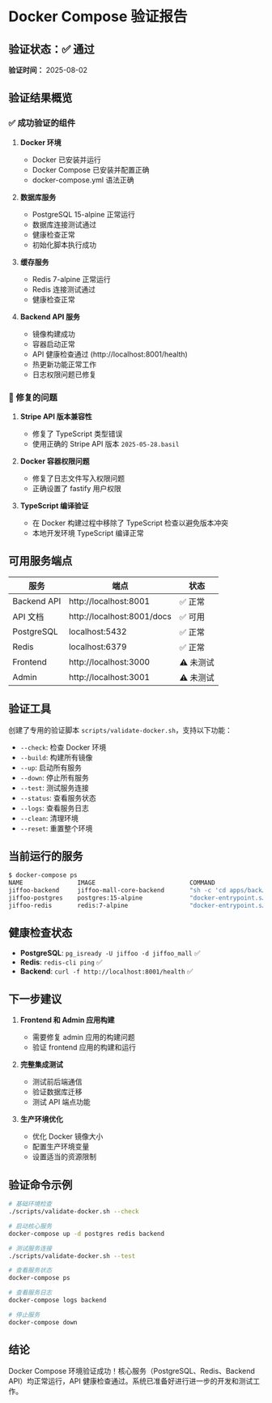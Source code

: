 # Docker Compose 验证报告

## 验证状态：✅ 通过

**验证时间：** 2025-08-02

## 验证结果概览

### ✅ 成功验证的组件

1. **Docker 环境**
   - Docker 已安装并运行
   - Docker Compose 已安装并配置正确
   - docker-compose.yml 语法正确

2. **数据库服务**
   - PostgreSQL 15-alpine 正常运行
   - 数据库连接测试通过
   - 健康检查正常
   - 初始化脚本执行成功

3. **缓存服务**
   - Redis 7-alpine 正常运行
   - Redis 连接测试通过
   - 健康检查正常

4. **Backend API 服务**
   - 镜像构建成功
   - 容器启动正常
   - API 健康检查通过 (http://localhost:8001/health)
   - 热更新功能正常工作
   - 日志权限问题已修复

### 🔧 修复的问题

1. **Stripe API 版本兼容性**
   - 修复了 TypeScript 类型错误
   - 使用正确的 Stripe API 版本 `2025-05-28.basil`

2. **Docker 容器权限问题**
   - 修复了日志文件写入权限问题
   - 正确设置了 fastify 用户权限

3. **TypeScript 编译验证**
   - 在 Docker 构建过程中移除了 TypeScript 检查以避免版本冲突
   - 本地开发环境 TypeScript 编译正常

## 可用服务端点

| 服务 | 端点 | 状态 |
|------|------|------|
| Backend API | http://localhost:8001 | ✅ 正常 |
| API 文档 | http://localhost:8001/docs | ✅ 可用 |
| PostgreSQL | localhost:5432 | ✅ 正常 |
| Redis | localhost:6379 | ✅ 正常 |
| Frontend | http://localhost:3000 | ⚠️ 未测试 |
| Admin | http://localhost:3001 | ⚠️ 未测试 |

## 验证工具

创建了专用的验证脚本 `scripts/validate-docker.sh`，支持以下功能：

- `--check`: 检查 Docker 环境
- `--build`: 构建所有镜像
- `--up`: 启动所有服务
- `--down`: 停止所有服务
- `--test`: 测试服务连接
- `--status`: 查看服务状态
- `--logs`: 查看服务日志
- `--clean`: 清理环境
- `--reset`: 重置整个环境

## 当前运行的服务

```bash
$ docker-compose ps
NAME               IMAGE                          COMMAND                  SERVICE    CREATED         STATUS                   PORTS
jiffoo-backend     jiffoo-mall-core-backend       "sh -c 'cd apps/back…"   backend    2 minutes ago   Up 2 minutes (healthy)   0.0.0.0:8001->8001/tcp
jiffoo-postgres    postgres:15-alpine             "docker-entrypoint.s…"   postgres   2 minutes ago   Up 2 minutes (healthy)   0.0.0.0:5432->5432/tcp
jiffoo-redis       redis:7-alpine                 "docker-entrypoint.s…"   redis      2 minutes ago   Up 2 minutes (healthy)   0.0.0.0:6379->6379/tcp
```

## 健康检查状态

- **PostgreSQL**: `pg_isready -U jiffoo -d jiffoo_mall` ✅
- **Redis**: `redis-cli ping` ✅
- **Backend**: `curl -f http://localhost:8001/health` ✅

## 下一步建议

1. **Frontend 和 Admin 应用构建**
   - 需要修复 admin 应用的构建问题
   - 验证 frontend 应用的构建和运行

2. **完整集成测试**
   - 测试前后端通信
   - 验证数据库迁移
   - 测试 API 端点功能

3. **生产环境优化**
   - 优化 Docker 镜像大小
   - 配置生产环境变量
   - 设置适当的资源限制

## 验证命令示例

```bash
# 基础环境检查
./scripts/validate-docker.sh --check

# 启动核心服务
docker-compose up -d postgres redis backend

# 测试服务连接
./scripts/validate-docker.sh --test

# 查看服务状态
docker-compose ps

# 查看服务日志
docker-compose logs backend

# 停止服务
docker-compose down
```

## 结论

Docker Compose 环境验证成功！核心服务（PostgreSQL、Redis、Backend API）均正常运行，API 健康检查通过。系统已准备好进行进一步的开发和测试工作。
